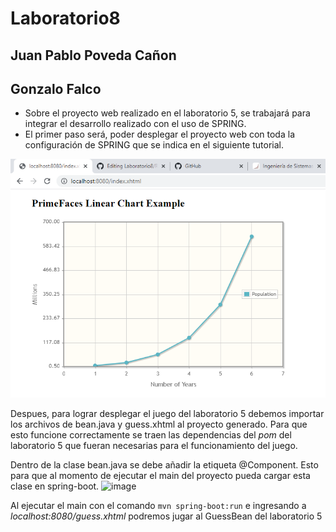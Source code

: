 # Laboratorio8

## Juan Pablo Poveda Cañon
## Gonzalo Falco

* Sobre el proyecto web realizado en el laboratorio 5, se trabajará para integrar el desarrollo realizado con el uso de SPRING.
* El primer paso será, poder desplegar el proyecto web con toda la configuración de SPRING que se indica en el siguiente tutorial.

![imagen 1](https://github.com/juancanon1725/Laboratorio8/blob/main/1.png)

Despues, para lograr desplegar el juego del laboratorio 5 debemos importar los archivos de bean.java y guess.xhtml al proyecto generado. Para que esto funcione
correctamente se traen las dependencias del *pom* del laboratorio 5 que fueran necesarias para el funcionamiento del juego.


Dentro de la clase bean.java se debe añadir la etiqueta @Component. Esto para que al momento de ejecutar el main del proyecto pueda cargar esta clase en spring-boot.
![image](https://github.com/juancanon1725/Laboratorio8/assets/98672541/fcfea28a-e936-490a-bab9-103c793faa80)

Al ejecutar el main con el comando `mvn spring-boot:run` e ingresando a *localhost:8080/guess.xhtml* podremos jugar al GuessBean del laboratorio 5
